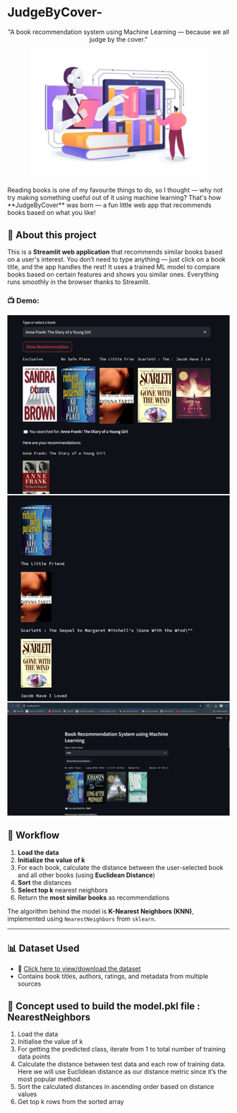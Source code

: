 # JudgeByCover-
<p align="center">
  "A book recommendation system using Machine Learning — because we all judge by the cover."
<p align="center">
  <img src="Title image.png" width="400"/>
</p>
Reading books is one of my favourite things to do, so I thought — why not try making something useful out of it using machine learning? That's how **JudgeByCover** was born — a fun little web app that recommends books based on what you like!


## 📌 About this project

This is a **Streamlit web application** that recommends similar books based on a user's interest.
You don’t need to type anything — just click on a book title, and the app handles the rest!
It uses a trained ML model to compare books based on certain features and shows you similar ones. Everything runs smoothly in the browser thanks to Streamlit.
### 📺 Demo:

![Demo](Setup/tdemo(1).png)
![Demo](Setup/tdemo(2).png)
![Demo](Setup/tdemo(3).png)


## 🧠 Workflow

1. **Load the data**
2. **Initialize the value of k**
3. For each book, calculate the distance between the user-selected book and all other books (using **Euclidean Distance**)
4. **Sort** the distances
5. **Select top k** nearest neighbors
6. Return the **most similar books** as recommendations

The algorithm behind the model is **K-Nearest Neighbors (KNN)**, implemented using `NearestNeighbors` from `sklearn`.

---

## 📊 Dataset Used

- 📂 [Click here to view/download the dataset](https://www.kaggle.com/datasets/ra4u12/bookrecommendation)
- Contains book titles, authors, ratings, and metadata from multiple sources

## 🧠 Concept used to build the model.pkl file : NearestNeighbors
1. Load the data
2. Initialise the value of k
3. For getting the predicted class, iterate from 1 to total number of training data points
4. Calculate the distance between test data and each row of training data. Here we will use Euclidean distance as our distance metric since it’s the most popular method.
5. Sort the calculated distances in ascending order based on distance values
6. Get top k rows from the sorted array


